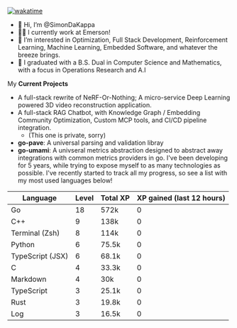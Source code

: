 
[![wakatime](https://wakatime.com/badge/user/50e6c678-94a9-4739-af51-360aeb113c51.svg)](https://wakatime.com/@50e6c678-94a9-4739-af51-360aeb113c51)

- 👋 Hi, I’m @SimonDaKappa
- 🧑‍💼 I currently work at Emerson!
- 👀 I’m interested in Optimization, Full Stack Development, Reinforcement Learning, Machine Learning, Embedded Software, and whatever the breeze brings.
- 🌱 I graduated with a B.S. Dual in Computer Science and Mathematics, with a focus in Operations Research and A.I

My **Current Projects** 
- A full-stack rewrite of NeRF-Or-Nothing; A micro-service Deep Learning powered 3D video reconstruction application.
- A full-stack RAG Chatbot, with Knowledge Graph / Embedding Community Optimization, Custom MCP tools, and CI/CD pipeline integration.
  - (This one is private, sorry)
- **go-pave**: A universal parsing and validation libray
- **go-umami**: A univseral metrics abstraction designed to abstract away integrations with common metrics providers in go.
I've been developing for 5 years, while trying to expose myself to as many technologies as possible. I've recently started to track all my progress, so see
a list with my most used languages below!

| Language | Level | Total XP | XP gained (last 12 hours) |
| --- | --- | --- | --- |
| Go | 18 | 572k | 0 |
| C++ | 9 | 138k | 0 |
| Terminal (Zsh) | 8 | 114k | 0 |
| Python | 6 | 75.5k | 0 |
| TypeScript (JSX) | 6 | 68.1k | 0 |
| C | 4 | 33.3k | 0 |
| Markdown | 4 | 30k | 0 |
| TypeScript | 3 | 25.1k | 0 |
| Rust | 3 | 19.8k | 0 |
| Log | 3 | 16.5k | 0 |